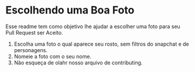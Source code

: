 # Escolhendo uma Boa Foto

Esse readme tem como objetivo lhe ajudar a escolher uma foto para seu Pull Request ser Aceito.

1. Escolha uma foto o qual aparece seu rosto, sem filtros do snapchat e de personagens.
2. Nomeie a foto com o seu nome.
3. Não esqueça de olahr nosso arquivo de contributing.